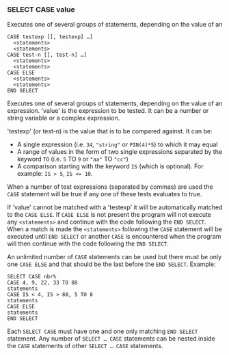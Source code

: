 

### SELECT CASE value

Executes one of several groups of statements, depending on the value of an


```basic
CASE testexp [[, testexp] …]
  <statements>
  <statements>
CASE test-n [[, test-n] …]
  <statements>
  <statements>
CASE ELSE
  <statements>
  <statements>
END SELECT
```

Executes one of several groups of statements, depending on the value of an expression. 'value' is the expression to be tested. It can be a number or string variable or a complex expression.

'testexp' (or test-n) is the value that is to be compared against. It can be:

* A single expression (i.e. `34`, `"string"` or `PIN(4)*5`) to which it may equal
* A range of values in the form of two single expressions separated by the keyword `TO` (i.e. `5` TO `9` or `"aa"` TO `"cc"`)
* A comparison starting with the keyword `IS` (which is optional). For example: `IS > 5`, `IS <= 10`.

When a number of test expressions (separated by commas) are used the `CASE` statement will be true if any one of these tests evaluates to true.

If 'value' cannot be matched with a 'testexp' it will be automatically matched to the `CASE ELSE`. If `CASE ELSE` is not present the program will not execute any `<statements>` and continue with the code following the `END SELECT`. When a match is made the `<statements>` following the `CASE` statement will be executed until `END SELECT` or another `CASE` is encountered when the program will then continue with the code following the `END SELECT`.

An unlimited number of `CASE` statements can be used but there must be only
one `CASE ELSE` and that should be the last before the `END SELECT`.
Example:

```basic
SELECT CASE nbr%
CASE 4, 9, 22, 33 TO 88
statements
CASE IS < 4, IS > 88, 5 TO 8
statements
CASE ELSE
statements
END SELECT
```

Each `SELECT CASE` must have one and one only matching `END SELECT` statement. Any number of `SELECT … CASE` statements can be nested inside the `CASE` statements of other `SELECT … CASE` statements.